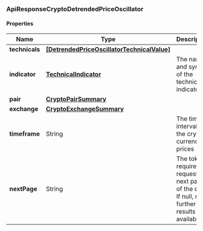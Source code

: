 
[//]: # (CLASS:ApiResponseCryptoDetrendedPriceOscillator)

[//]: # (KIND:object)

### ApiResponseCryptoDetrendedPriceOscillator

#### Properties

[//]: # (START_DEFINITION)

Name | Type | Description
------------ | ------------- | -------------
**technicals** | [**[DetrendedPriceOscillatorTechnicalValue]**](DetrendedPriceOscillatorTechnicalValue.md) |  &nbsp;
**indicator** | [**TechnicalIndicator**](TechnicalIndicator.md) | The name and symbol of the technical indicator &nbsp;
**pair** | [**CryptoPairSummary**](CryptoPairSummary.md) |  &nbsp;
**exchange** | [**CryptoExchangeSummary**](CryptoExchangeSummary.md) |  &nbsp;
**timeframe** | String | The time interval for the crypto currency prices &nbsp;
**nextPage** | String | The token required to request the next page of the data. If null, no further results are available. &nbsp;

[//]: # (END_DEFINITION)


[//]: # (CONTAINED_CLASS:DetrendedPriceOscillatorTechnicalValue)


[//]: # (CONTAINED_CLASS:TechnicalIndicator)


[//]: # (CONTAINED_CLASS:CryptoPairSummary)


[//]: # (CONTAINED_CLASS:CryptoExchangeSummary)





